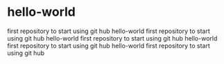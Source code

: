 # hello-world
first repository to start using git hub
 hello-world
first repository to start using git hub
 hello-world
first repository to start using git hub
 hello-world
first repository to start using git hub
 hello-world
first repository to start using git hub

